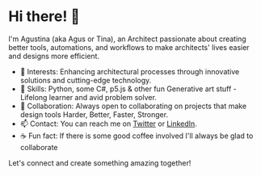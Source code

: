 # Hi there! 👋 
I'm Agustina (aka Agus or Tina), an Architect passionate about creating better tools, automations, and workflows to make architects' lives easier and designs more efficient.

- 👀 Interests: Enhancing architectural processes through innovative solutions and cutting-edge technology.
- 🌱 Skills: Python, some C#, p5.js & other fun Generative art stuff - Lifelong learner and avid problem solver.
- 💞️ Collaboration: Always open to collaborating on projects that make design tools Harder, Better, Faster, Stronger.
- 📫 Contact: You can reach me on [Twitter]([url](https://x.com/agusaboy)) or [LinkedIn]([url](https://www.linkedin.com/in/agusaboy/)).
- ☕ Fun fact: If there is some good coffee involved I'll always be glad to collaborate

Let's connect and create something amazing together!

<!---
agusaboy/agusaboy is a ✨ special ✨ repository because its `README.md` (this file) appears on your GitHub profile.
You can click the Preview link to take a look at your changes.
--->
